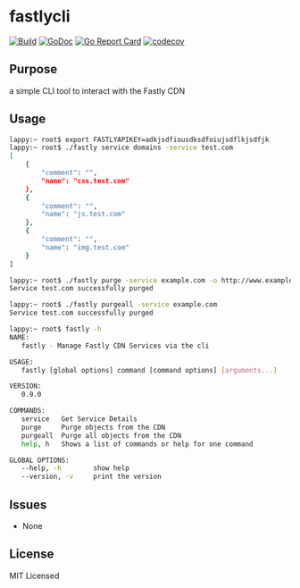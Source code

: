 # fastlycli

[![Build][1]][2]
[![GoDoc][3]][4]
[![Go Report Card][5]][6]
[![codecov][7]][8]

[1]: https://github.com/cameronnewman/fastlycli/workflows/Continuous%20Integration/badge.svg
[2]: https://github.com/cameronnewman/fastlycli/actions
[3]: https://godoc.org/github.com/cameronnewman/fastlycli?status.svg
[4]: http://godoc.org/github.com/cameronnewman/fastlycli
[5]: https://goreportcard.com/badge/github.com/cameronnewman/fastlycli
[6]: https://goreportcard.com/report/github.com/cameronnewman/fastlycli
[7]: https://codecov.io/gh/cameronnewman/fastlycli/branch/master/graph/badge.svg
[8]: https://codecov.io/gh/cameronnewman/fastlycli

## Purpose

a simple CLI tool to interact with the Fastly CDN

## Usage

```bash
lappy:~ root$ export FASTLYAPIKEY=adkjsdfiousdksdfoiujsdflkjsdfjk
lappy:~ root$ ./fastly service domains -service test.com
[
    {
        "comment": "",
        "name": "css.test.com"
    },
    {
        "comment": "",
        "name": "js.test.com"
    },
    {
        "comment": "",
        "name": "img.test.com"
    }
]
```

```bash
lappy:~ root$ ./fastly purge -service example.com -o http://www.example.com/js/main.js
Service test.com successfully purged
```

```bash
lappy:~ root$ ./fastly purgeall -service example.com
Service test.com successfully purged
```

```bash
lappy:~ root$ fastly -h
NAME:
   fastly - Manage Fastly CDN Services via the cli

USAGE:
   fastly [global options] command [command options] [arguments...]

VERSION:
   0.9.0

COMMANDS:
   service   Get Service Details
   purge     Purge objects from the CDN
   purgeall  Purge all objects from the CDN
   help, h   Shows a list of commands or help for one command

GLOBAL OPTIONS:
   --help, -h        show help
   --version, -v     print the version
```

## Issues

* None

## License

MIT Licensed
